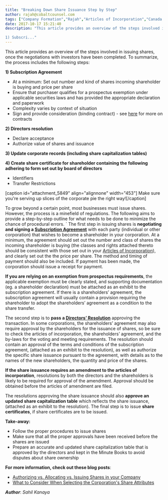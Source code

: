 ```yaml
---
title: "Breaking Down Share Issuance Step by Step"
author: rajah@cobaltcounsel.com
tags: ["Company Formation","Rajah","Articles of Incorporation","Canada (ON)","Canada (General)"]
date: 2017-10-17 15:21:40
description: "This article provides an overview of the steps involved in issuing shares, once the negotiations with investors have been completed. To summarize, the process includes the following steps:

1) Subscri..."
---
```


This article provides an overview of the steps involved in issuing shares, once the negotiations with investors have been completed. To summarize, the process includes the following steps:

**1) Subscription Agreement**
- At a minimum: Set out number and kind of shares incoming shareholder is buying and price per share
- Ensure that purchaser qualifies for a prospectus exemption under applicable securities laws and has provided the appropriate declaration and paperwork
- Complexity varies by context of situation
- Sign and provide consideration (binding contract) - see [here](https://blog.clausehound.com/what-makes-a-contract-enforceable/) for more on contracts

**2) Directors resolution**
- Declare acceptance
- Authorize value of shares and issuance

**3) Update corporate records (including share capitalization tables)**

**4) Create share certificate for shareholder containing the following adhering to form set out by board of directors**
- Identifiers
- Transfer Restrictions

 

[caption id="attachment_5849" align="alignnone" width="453"] Make sure you're serving up slices of the corporate pie the right way![/caption]

 

To grow beyond a certain point, most businesses must issue shares. However, the process is a minefield of regulations. The following aims to provide a step-by-step outline for what needs to be done to minimize the chance of procedural errors.
`
The first step in issuing shares is **negotiating and signing a [Subscription Agreement](https://blog.clausehound.com/overview-of-subscription-agreement/)** with each party (individual or other corporation) that wishes to become a shareholder in your corporation. At a minimum, the agreement should set out the number and class of shares the incoming shareholder is buying (the classes and rights attached thereto should be consistent with those set out in your [Articles of Incorporation](https://blog.clausehound.com/overview-of-articles-of-incorporation/)), and clearly set out the the price per share. The method and timing of payment should also be included. If payment has been made, the corporation should issue a receipt for payment.

**If you are relying on an exemption from prospectus requirements**, the applicable exemption must be clearly stated, and supporting documentation (eg. a shareholder declaration) must be attached as an exhibit to the subscription agreement. If there is a shareholders’ agreement, the subscription agreement will usually contain a provision requiring the shareholder to adopt the shareholders’ agreement as a condition to the share transfer.

The second step is to **pass a [Directors’ Resolution](https://blog.clausehound.com/overview-of-directors-resolutions/)** approving the transaction. In some corporations, the shareholders’ agreement may also require approval by the shareholders for the issuance of shares, so be sure to check the articles of incorporation, the shareholders’ agreement, and the by-laws for the voting and meeting requirements. The resolution should contain an approval of the terms and conditions of the subscription agreement, (attached as an exhibit to the resolution), as well as authorize the specific share issuance pursuant to the agreement, with details as to the names of the new shareholders, the quantity and price of the shares.

**If the share issuance requires an amendment to the articles of incorporation**, resolutions by both the directors and the shareholders is likely to be required for approval of the amendment. Approval should be obtained before the articles of amendment are filed.

The resolutions approving the share issuance should also **approve an updated share capitalization table** which reflects the share issuance, (attached as an exhibit to the resolution). The final step is to issue **share certificates**, if share certificates are to be issued.

**Take-away:**
- Follow the proper procedures to issue shares
- Make sure that all the proper approvals have been received before the shares are issued
- Prepare an accurate and updated share capitalization table that is approved by the directors and kept in the Minute Books to avoid disputes about share ownership


**For more information, check out these blog posts**:
- [Authorizing vs. Allocating vs. Issuing Shares in your Company]( https://blog.clausehound.com/authorizing-vs-allocating-vs-issuing-shares-company/)
- [What to Consider When Selecting the Corporation's Share Attributes]( https://blog.clausehound.com/what-to-consider-when-selecting-the-corporations-share-attributes/)

***Author***: *Sahil Kanaya*
